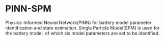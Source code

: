 # PINN-SPM
Physics-Informed Neural Network(PINN) for battery model parameter identification and state estimation. Single Particle Model(SPM) is used for the battery model, of which six model parameters are set to be identified. 
